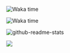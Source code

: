 ![Waka time](http://github-readme-stats.stazxr.cn/api/wakatime?username=talentestors&hide=Other)

![Waka time](https://github-readme-stats.stazxr.cn/api/wakatime?username=talentestors&layout=compact&hide=Other)

![github-readme-stats](https://github-readme-stats.stazxr.cn/api/top-langs/?username=talentestors&show_icons=true&include_all_commits=true&theme=radical)

![](https://assets.leetcode.cn/aliyun-lc-upload/users/talentestors/avatar_1672724122.png?x-oss-process=image%2Fformat%2Cwebp)
